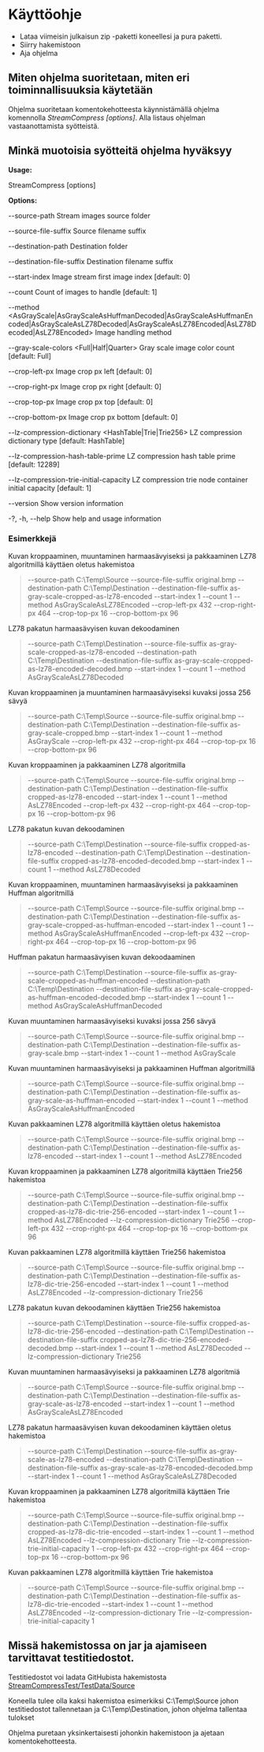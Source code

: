# Käyttöohje

* Lataa viimeisin julkaisun zip -paketti koneellesi ja pura paketti.
* Siirry hakemistoon
* Aja ohjelma 

## Miten ohjelma suoritetaan, miten eri toiminnallisuuksia käytetään

Ohjelma suoritetaan komentokehotteesta käynnistämällä ohjelma komennolla *StreamCompress [options]*. Alla listaus ohjelman vastaanottamista syötteistä.

## Minkä muotoisia syötteitä ohjelma hyväksyy

**Usage:**

StreamCompress [options]

**Options:**

--source-path <source-path> Stream images source folder

--source-file-suffix <source-file-suffix> Source filename suffix

--destination-path <destination-path> Destination folder

--destination-file-suffix <destination-file-suffix> Destination filename suffix

--start-index <start-index> Image stream first image index [default: 0]

--count <count> Count of images to handle [default: 1]

--method <AsGrayScale|AsGrayScaleAsHuffmanDecoded|AsGrayScaleAsHuffmanEncoded|AsGrayScaleAsLZ78Decoded|AsGrayScaleAsLZ78Encoded|AsLZ78Decoded|AsLZ78Encoded> Image handling method

--gray-scale-colors <Full|Half|Quarter> Gray scale image color count [default: Full]

--crop-left-px <crop-left-px> Image crop px left [default: 0]

--crop-right-px <crop-right-px> Image crop px right [default: 0]

--crop-top-px <crop-top-px> Image crop px top [default: 0]

--crop-bottom-px <crop-bottom-px> Image crop px bottom [default: 0]

--lz-compression-dictionary <HashTable|Trie|Trie256> LZ compression dictionary type [default: HashTable]

--lz-compression-hash-table-prime <lz-compression-hash-table-prime> LZ compression hash table prime [default: 12289]

--lz-compression-trie-initial-capacity <lz-compression-trie-initial-capacity> LZ compression trie node container initial capacity [default: 1]

--version Show version information

-?, -h, --help Show help and usage information

### Esimerkkejä

Kuvan kroppaaminen, muuntaminen harmaasävyiseksi ja pakkaaminen LZ78 algoritmillä käyttäen oletus hakemistoa

>--source-path C:\Temp\Source --source-file-suffix original.bmp --destination-path C:\Temp\Destination --destination-file-suffix as-gray-scale-cropped-as-lz78-encoded --start-index 1 --count 1 --method AsGrayScaleAsLZ78Encoded --crop-left-px 432 --crop-right-px 464 --crop-top-px 16 --crop-bottom-px 96

LZ78 pakatun harmaasävyisen kuvan dekoodaminen

>--source-path C:\Temp\Destination --source-file-suffix as-gray-scale-cropped-as-lz78-encoded --destination-path C:\Temp\Destination --destination-file-suffix as-gray-scale-cropped-as-lz78-encoded-decoded.bmp --start-index 1 --count 1 --method AsGrayScaleAsLZ78Decoded

Kuvan kroppaaminen ja muuntaminen harmaasävyiseksi kuvaksi jossa 256 sävyä

>--source-path C:\Temp\Source --source-file-suffix original.bmp --destination-path C:\Temp\Destination --destination-file-suffix as-gray-scale-cropped.bmp --start-index 1 --count 1 --method AsGrayScale --crop-left-px 432 --crop-right-px 464 --crop-top-px 16 --crop-bottom-px 96


Kuvan kroppaaminen ja pakkaaminen LZ78 algoritmilla

>--source-path C:\Temp\Source --source-file-suffix original.bmp --destination-path C:\Temp\Destination --destination-file-suffix cropped-as-lz78-encoded --start-index 1 --count 1 --method AsLZ78Encoded --crop-left-px 432 --crop-right-px 464 --crop-top-px 16 --crop-bottom-px 96

LZ78 pakatun kuvan dekoodaminen

>--source-path C:\Temp\Destination --source-file-suffix cropped-as-lz78-encoded --destination-path C:\Temp\Destination --destination-file-suffix cropped-as-lz78-encoded-decoded.bmp --start-index 1 --count 1 --method AsLZ78Decoded

Kuvan kroppaaminen, muuntaminen harmaasävyiseksi ja pakkaaminen Huffman algoritmillä

>--source-path C:\Temp\Source --source-file-suffix original.bmp --destination-path C:\Temp\Destination --destination-file-suffix as-gray-scale-cropped-as-huffman-encoded --start-index 1 --count 1 --method AsGrayScaleAsHuffmanEncoded --crop-left-px 432 --crop-right-px 464 --crop-top-px 16 --crop-bottom-px 96

Huffman pakatun harmaasävyisen kuvan dekoodaaminen

>--source-path C:\Temp\Destination --source-file-suffix as-gray-scale-cropped-as-huffman-encoded --destination-path C:\Temp\Destination --destination-file-suffix as-gray-scale-cropped-as-huffman-encoded-decoded.bmp --start-index 1 --count 1 --method AsGrayScaleAsHuffmanDecoded

Kuvan muuntaminen harmaasävyiseksi kuvaksi jossa 256 sävyä

>--source-path C:\Temp\Source --source-file-suffix original.bmp --destination-path C:\Temp\Destination --destination-file-suffix as-gray-scale.bmp --start-index 1 --count 1 --method AsGrayScale

Kuvan muuntaminen harmaasävyiseksi ja pakkaaminen Huffman algoritmillä

>--source-path C:\Temp\Source --source-file-suffix original.bmp --destination-path C:\Temp\Destination --destination-file-suffix as-gray-scale-as-huffman-encoded --start-index 1 --count 1 --method AsGrayScaleAsHuffmanEncoded

Kuvan pakkaaminen LZ78 algoritmillä käyttäen oletus hakemistoa

>--source-path C:\Temp\Source --source-file-suffix original.bmp --destination-path C:\Temp\Destination --destination-file-suffix as-lz78-encoded --start-index 1 --count 1 --method AsLZ78Encoded

Kuvan kroppaaminen ja pakkaaminen LZ78 algoritmillä käyttäen Trie256 hakemistoa

>--source-path C:\Temp\Source --source-file-suffix original.bmp --destination-path C:\Temp\Destination --destination-file-suffix cropped-as-lz78-dic-trie-256-encoded --start-index 1 --count 1 --method AsLZ78Encoded --lz-compression-dictionary Trie256 --crop-left-px 432 --crop-right-px 464 --crop-top-px 16 --crop-bottom-px 96

Kuvan pakkaaminen LZ78 algoritmillä käyttäen Trie256 hakemistoa

>--source-path C:\Temp\Source --source-file-suffix original.bmp --destination-path C:\Temp\Destination --destination-file-suffix as-lz78-dic-trie-256-encoded --start-index 1 --count 1 --method AsLZ78Encoded --lz-compression-dictionary Trie256

LZ78 pakatun kuvan dekoodaminen käyttäen Trie256 hakemistoa

>--source-path C:\Temp\Destination --source-file-suffix cropped-as-lz78-dic-trie-256-encoded --destination-path C:\Temp\Destination --destination-file-suffix cropped-as-lz78-dic-trie-256-encoded-decoded.bmp --start-index 1 --count 1 --method AsLZ78Decoded --lz-compression-dictionary Trie256

Kuvan muuntaminen harmaasävyiseksi ja pakkaaminen LZ78 algoritmiä

>--source-path C:\Temp\Source --source-file-suffix original.bmp --destination-path C:\Temp\Destination --destination-file-suffix as-gray-scale-as-lz78-encoded --start-index 1 --count 1 --method AsGrayScaleAsLZ78Encoded

LZ78 pakatun harmaasävyisen kuvan dekoodaminen käyttäen oletus hakemistoa

>--source-path C:\Temp\Destination --source-file-suffix as-gray-scale-as-lz78-encoded --destination-path C:\Temp\Destination --destination-file-suffix as-gray-scale-as-lz78-encoded-decoded.bmp --start-index 1 --count 1 --method AsGrayScaleAsLZ78Decoded

Kuvan kroppaaminen ja pakkaaminen LZ78 algoritmillä käyttäen Trie hakemistoa

>--source-path C:\Temp\Source --source-file-suffix original.bmp --destination-path C:\Temp\Destination --destination-file-suffix cropped-as-lz78-dic-trie-encoded --start-index 1 --count 1 --method AsLZ78Encoded --lz-compression-dictionary Trie --lz-compression-trie-initial-capacity 1 --crop-left-px 432 --crop-right-px 464 --crop-top-px 16 --crop-bottom-px 96

Kuvan pakkaaminen LZ78 algoritmillä käyttäen Trie hakemistoa

>--source-path C:\Temp\Source --source-file-suffix original.bmp --destination-path C:\Temp\Destination --destination-file-suffix as-lz78-dic-trie-encoded --start-index 1 --count 1 --method AsLZ78Encoded --lz-compression-dictionary Trie --lz-compression-trie-initial-capacity 1


## Missä hakemistossa on jar ja ajamiseen tarvittavat testitiedostot.

Testitiedostot voi ladata GitHubista hakemistosta [StreamCompressTest/TestData/Source](https://github.com/kallepaa/high-speed-image-stream-compress/tree/master/StreamCompressTest/TestData/Source)

Koneella tulee olla kaksi hakemistoa esimerkiksi C:\Temp\Source johon testitiedostot tallennetaan ja C:\Temp\Destination, johon ohjelma tallentaa tulokset

Ohjelma puretaan yksinkertaisesti johonkin hakemistoon ja ajetaan komentokehotteesta.